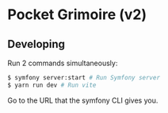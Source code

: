 # Pocket Grimoire (v2)

## Developing

Run 2 commands simultaneously:

```bash
$ symfony server:start # Run Symfony server
$ yarn run dev # Run vite
```

Go to the URL that the symfony CLI gives you.
